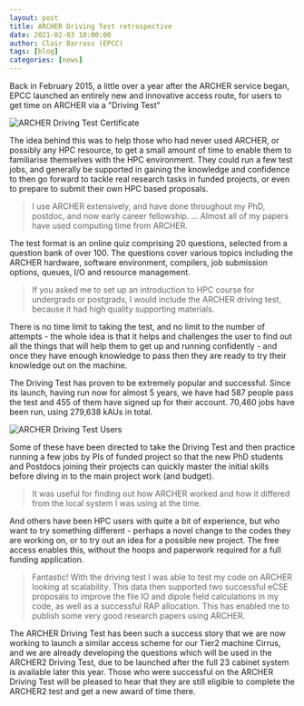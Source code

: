 ```yaml
---
layout: post
title: ARCHER Driving Test retrospective
date: 2021-02-03 10:00:00
author: Clair Barrass (EPCC)
tags: [blog] 
categories: [news]
---
```


Back in February 2015, a little over a year after the ARCHER service began, EPCC launched an entirely new and innovative access route, for users to get time on ARCHER via a "Driving Test"

<img src="{{ site.baseurl }}/img/news/210205-driving-test-certificate.jpg" alt="ARCHER Driving Test Certificate" title="ARCHER Driving Test Certificate"/>

The idea behind this was to help those who had never used ARCHER, or possibly any HPC resource, to get a small amount of time to enable them to familiarise themselves with the HPC environment. They could run a few test jobs, and generally be supported in gaining the knowledge and confidence to then go forward to tackle real research tasks in funded projects, or even to prepare to submit their own HPC based proposals.

> I use ARCHER extensively, and have done throughout my PhD, postdoc, and now early career fellowship. … Almost all of my papers have used computing time from ARCHER.

The test format is an online quiz comprising 20 questions, selected from a question bank of over 100.  The questions cover various topics including the ARCHER hardware, software environment, compilers, job submission options, queues, I/O and resource management.

> If you asked me to set up an introduction to HPC course for undergrads or postgrads, I would include the ARCHER driving test, because it had high quality supporting materials.

There is no time limit to taking the test, and no limit to the number of attempts - the whole idea is that it helps and challenges the user to find out all the things that will help them to get up and running confidently - and once they have enough knowledge to pass then they are ready to try their knowledge out on the machine.

The Driving Test has proven to be extremely popular and successful.  Since its launch, having run now for almost 5 years, we have had 587 people pass the test and 455 of them have signed up for their account.   70,460 jobs have been run,  using 279,638 kAUs in total.

<img src="{{ site.baseurl }}/img/news/210205-driving-test-users.jpg" alt="ARCHER Driving Test Users" title="ARCHER Driving Test Users"/>

Some of these have been directed to take the Driving Test and then practice running a few jobs by PIs of funded project so that the new PhD students and Postdocs joining their projects can quickly master the initial skills before diving in to the main project work (and budget).

> It was useful for finding out how ARCHER worked and how it differed from the local system I was using at the time.

And others have been HPC users with quite a bit of experience, but who want to try something different - perhaps a novel change to the codes they are working on, or to try out an idea for a possible new project.  The free access enables this, without the hoops and paperwork required for a full funding application.  

> Fantastic! With the driving test I was able to test my code on ARCHER looking at scalability. This data then supported two successful eCSE proposals to improve the file IO and dipole field calculations in my code, as well as a successful RAP allocation. This has enabled me to publish some very good research papers using ARCHER.

The ARCHER Driving Test has been such a success story that we are now working to launch a similar access scheme for our Tier2 machine Cirrus, and we are already developing the questions which will be used in the ARCHER2 Driving Test, due to be launched after the full 23 cabinet system is available later this year.  Those who were successful on the ARCHER Driving Test will be pleased to hear that they are still eligible to complete the ARCHER2 test and get a new award of time there.